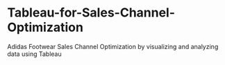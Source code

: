 # Tableau-for-Sales-Channel-Optimization
Adidas Footwear Sales Channel Optimization by visualizing and analyzing data using Tableau
